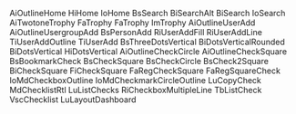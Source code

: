 AiOutlineHome
HiHome
IoHome
BsSearch
BiSearchAlt
BiSearch
IoSearch
AiTwotoneTrophy
FaTrophy
FaTrophy
ImTrophy
AiOutlineUserAdd
AiOutlineUsergroupAdd
BsPersonAdd
RiUserAddFill
RiUserAddLine
TiUserAddOutline
TiUserAdd
BsThreeDotsVertical
BiDotsVerticalRounded
BiDotsVertical
HiDotsVertical
AiOutlineCheckCircle
AiOutlineCheckSquare
BsBookmarkCheck
BsCheckSquare
BsCheckCircle
BsCheck2Square
BiCheckSquare
FiCheckSquare
FaRegCheckSquare
FaRegSquareCheck
IoMdCheckboxOutline
IoMdCheckmarkCircleOutline
LuCopyCheck
MdChecklistRtl
LuListChecks
RiCheckboxMultipleLine
TbListCheck
VscChecklist
LuLayoutDashboard


